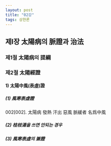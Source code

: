 ```yaml
---
layout: post
title: "02강"
tags: 상한론
---
```




제Ⅰ장 太陽病의 脈證과 治法
-------------------------

### 제1절 太陽病의 提綱


### 제2절 太陽經證

#### 1) 太陽中風(表虛)證

##### (1) 風寒表虛證

002[002]. 太陽病 發熱 汗出 惡風 脈緩者 名爲中風

##### (2) 桂枝湯을 쓰면 안되는 경우

##### (3) 風寒表虛의 兼證
